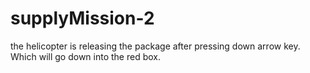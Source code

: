 # supplyMission-2
the helicopter is releasing the package after pressing down arrow key. Which will go down into the red box.
